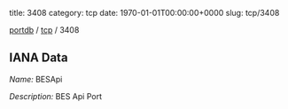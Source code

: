 title: 3408
category: tcp
date: 1970-01-01T00:00:00+0000
slug: tcp/3408

[portdb](/) / [tcp](/category/tcp.html) / 3408


## IANA Data

_Name:_ BESApi

_Description:_ BES Api Port

